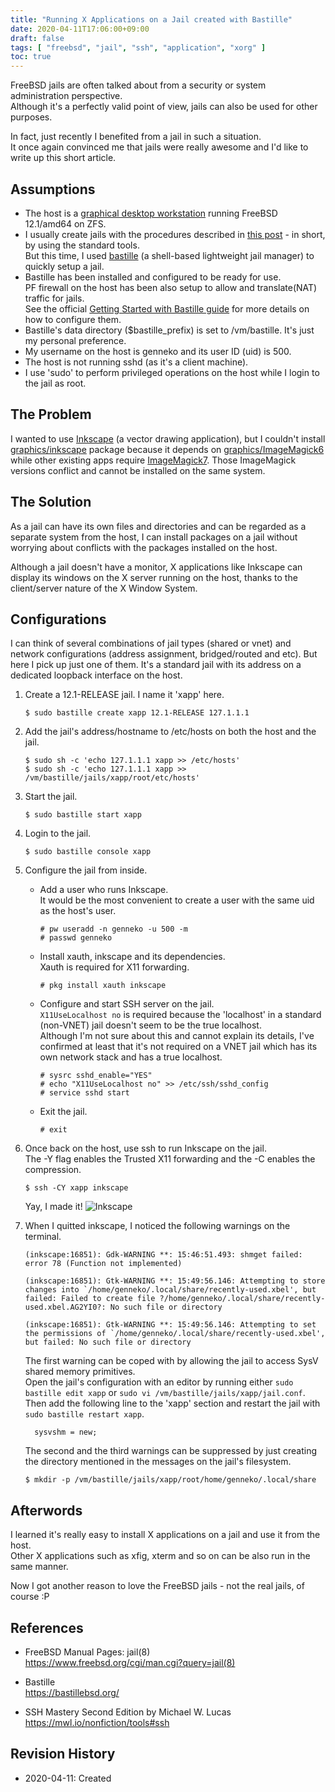 ```yaml
---
title: "Running X Applications on a Jail created with Bastille"
date: 2020-04-11T17:06:00+09:00
draft: false
tags: [ "freebsd", "jail", "ssh", "application", "xorg" ]
toc: true
---
```

FreeBSD jails are often talked about from a security or system administration perspective.  
Although it's a perfectly valid point of view, jails can also be used for other purposes.

In fact, just recently I benefited from a jail in such a situation.  
It once again convinced me that jails were really awesome and I'd like to write up this short article.

## Assumptions
* The host is a [graphical desktop workstation](/playing-with-bsd/hardware/freebsd-on-thinkpad-t480/) running FreeBSD 12.1/amd64 on ZFS.
* I usually create jails with the procedures described in [this post](/playing-with-bsd/system/learning-notes-on-jails/) - in short, by using the standard tools.  
  But this time, I used [bastille](https://bastillebsd.org/) (a shell-based lightweight jail manager) to quickly setup a jail.  
* Bastille has been installed and configured to be ready for use.  
  PF firewall on the host has been also setup to allow and translate(NAT) traffic for jails.  
  See the official [Getting Started with Bastille guide](https://bastillebsd.org/getting-started/) for more details on how to configure them.
* Bastille's data directory (\$bastille_prefix) is set to /vm/bastille. It's just my personal preference.
* My username on the host is genneko and its user ID (uid) is 500.
* The host is not running sshd (as it's a client machine).
* I use 'sudo' to perform privileged operations on the host while I login to the jail as root.

## The Problem
I wanted to use [Inkscape](https://inkscape.org/) (a vector drawing application), but I couldn't install [graphics/inkscape](https://www.freshports.org/graphics/inkscape) package because it depends on [graphics/ImageMagick6](https://www.freshports.org/graphics/ImageMagick6/) while other existing apps require [ImageMagick7](https://www.freshports.org/graphics/ImageMagick7/). Those ImageMagick versions conflict and cannot be installed on the same system.

## The Solution
As a jail can have its own files and directories and can be regarded as a separate system from the host, I can install packages on a jail without worrying about conflicts with the packages installed on the host.

Although a jail doesn't have a monitor, X applications like Inkscape can display its windows on the X server running on the host, thanks to the client/server nature of the X Window System.

## Configurations
I can think of several combinations of jail types (shared or vnet) and network configurations (address assignment, bridged/routed and etc). But here I pick up just one of them. It's a standard jail with its address on a dedicated loopback interface on the host.

1. Create a 12.1-RELEASE jail. I name it 'xapp' here.
   ```
   $ sudo bastille create xapp 12.1-RELEASE 127.1.1.1
   ```

2. Add the jail's address/hostname to /etc/hosts on both the host and the jail.  
   ```
   $ sudo sh -c 'echo 127.1.1.1 xapp >> /etc/hosts'
   $ sudo sh -c 'echo 127.1.1.1 xapp >> /vm/bastille/jails/xapp/root/etc/hosts'
   ```

3. Start the jail.
   ```
   $ sudo bastille start xapp
   ```

4. Login to the jail.
   ```
   $ sudo bastille console xapp
   ```

5. Configure the jail from inside.

   * Add a user who runs Inkscape.  
     It would be the most convenient to create a user with the same uid as the host's user.
     ```
     # pw useradd -n genneko -u 500 -m
     # passwd genneko
     ```

   * Install xauth, inkscape and its dependencies.  
     Xauth is required for X11 forwarding.
     ```
     # pkg install xauth inkscape
     ```

   * Configure and start SSH server on the jail.  
     ``X11UseLocalhost no`` is required because the 'localhost' in a standard (non-VNET) jail doesn't seem to be the true localhost.  
     Although I'm not sure about this and cannot explain its details, I've confirmed at least that it's not required on a VNET jail which has its own network stack and has a true localhost.
     ```
     # sysrc sshd_enable="YES"
     # echo "X11UseLocalhost no" >> /etc/ssh/sshd_config
     # service sshd start
     ```
   * Exit the jail.
     ```
     # exit
     ```

3. Once back on the host, use ssh to run Inkscape on the jail.  
   The -Y flag enables the Trusted X11 forwarding and the -C enables the compression.
   ```
   $ ssh -CY xapp inkscape
   ```
   Yay, I made it!
   ![Inkscape](/images/running-xapps-on-a-jail/inkscape.png)

4. When I quitted inkscape, I noticed the following warnings on the terminal.  
   ```
   (inkscape:16851): Gdk-WARNING **: 15:46:51.493: shmget failed: error 78 (Function not implemented)
   
   (inkscape:16851): Gtk-WARNING **: 15:49:56.146: Attempting to store changes into `/home/genneko/.local/share/recently-used.xbel', but failed: Failed to create file ?/home/genneko/.local/share/recently-used.xbel.AG2YI0?: No such file or directory
   
   (inkscape:16851): Gtk-WARNING **: 15:49:56.146: Attempting to set the permissions of `/home/genneko/.local/share/recently-used.xbel', but failed: No such file or directory
   ```

   The first warning can be coped with by allowing the jail to access SysV shared memory primitives.  
   Open the jail's configuration with an editor by running either ``sudo bastille edit xapp`` or ``sudo vi /vm/bastille/jails/xapp/jail.conf``.  
   Then add the following line to the 'xapp' section and restart the jail with ``sudo bastille restart xapp``.
   ```
     sysvshm = new;
   ```

   The second and the third warnings can be suppressed by just creating the directory mentioned in the messages on the jail's filesystem.
   ```
   $ mkdir -p /vm/bastille/jails/xapp/root/home/genneko/.local/share
   ```

## Afterwords
I learned it's really easy to install X applications on a jail and use it from the host.  
Other X applications such as xfig, xterm and so on can be also run in the same manner.

Now I got another reason to love the FreeBSD jails - not the real jails, of course :P

## References
* FreeBSD Manual Pages: jail(8)  
<https://www.freebsd.org/cgi/man.cgi?query=jail(8)>

* Bastille  
https://bastillebsd.org/

* SSH Mastery Second Edition by Michael W. Lucas  
https://mwl.io/nonfiction/tools#ssh

## Revision History
* 2020-04-11: Created
